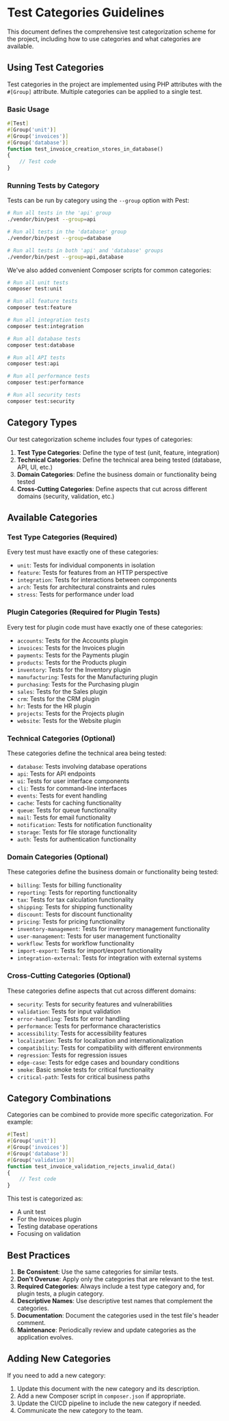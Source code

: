 # Test Categories Guidelines

This document defines the comprehensive test categorization scheme for the project, including how to use categories and what categories are available.

## Using Test Categories

Test categories in the project are implemented using PHP attributes with the `#[Group]` attribute. Multiple categories can be applied to a single test.

### Basic Usage

```php
#[Test]
#[Group('unit')]
#[Group('invoices')]
#[Group('database')]
function test_invoice_creation_stores_in_database()
{
    // Test code
}
```

### Running Tests by Category

Tests can be run by category using the `--group` option with Pest:

```bash
# Run all tests in the 'api' group
./vendor/bin/pest --group=api

# Run all tests in the 'database' group
./vendor/bin/pest --group=database

# Run all tests in both 'api' and 'database' groups
./vendor/bin/pest --group=api,database
```

We've also added convenient Composer scripts for common categories:

```bash
# Run all unit tests
composer test:unit

# Run all feature tests
composer test:feature

# Run all integration tests
composer test:integration

# Run all database tests
composer test:database

# Run all API tests
composer test:api

# Run all performance tests
composer test:performance

# Run all security tests
composer test:security
```

## Category Types

Our test categorization scheme includes four types of categories:

1. **Test Type Categories**: Define the type of test (unit, feature, integration)
2. **Technical Categories**: Define the technical area being tested (database, API, UI, etc.)
3. **Domain Categories**: Define the business domain or functionality being tested
4. **Cross-Cutting Categories**: Define aspects that cut across different domains (security, validation, etc.)

## Available Categories

### Test Type Categories (Required)

Every test must have exactly one of these categories:

- `unit`: Tests for individual components in isolation
- `feature`: Tests for features from an HTTP perspective
- `integration`: Tests for interactions between components
- `arch`: Tests for architectural constraints and rules
- `stress`: Tests for performance under load

### Plugin Categories (Required for Plugin Tests)

Every test for plugin code must have exactly one of these categories:

- `accounts`: Tests for the Accounts plugin
- `invoices`: Tests for the Invoices plugin
- `payments`: Tests for the Payments plugin
- `products`: Tests for the Products plugin
- `inventory`: Tests for the Inventory plugin
- `manufacturing`: Tests for the Manufacturing plugin
- `purchasing`: Tests for the Purchasing plugin
- `sales`: Tests for the Sales plugin
- `crm`: Tests for the CRM plugin
- `hr`: Tests for the HR plugin
- `projects`: Tests for the Projects plugin
- `website`: Tests for the Website plugin

### Technical Categories (Optional)

These categories define the technical area being tested:

- `database`: Tests involving database operations
- `api`: Tests for API endpoints
- `ui`: Tests for user interface components
- `cli`: Tests for command-line interfaces
- `events`: Tests for event handling
- `cache`: Tests for caching functionality
- `queue`: Tests for queue functionality
- `mail`: Tests for email functionality
- `notification`: Tests for notification functionality
- `storage`: Tests for file storage functionality
- `auth`: Tests for authentication functionality

### Domain Categories (Optional)

These categories define the business domain or functionality being tested:

- `billing`: Tests for billing functionality
- `reporting`: Tests for reporting functionality
- `tax`: Tests for tax calculation functionality
- `shipping`: Tests for shipping functionality
- `discount`: Tests for discount functionality
- `pricing`: Tests for pricing functionality
- `inventory-management`: Tests for inventory management functionality
- `user-management`: Tests for user management functionality
- `workflow`: Tests for workflow functionality
- `import-export`: Tests for import/export functionality
- `integration-external`: Tests for integration with external systems

### Cross-Cutting Categories (Optional)

These categories define aspects that cut across different domains:

- `security`: Tests for security features and vulnerabilities
- `validation`: Tests for input validation
- `error-handling`: Tests for error handling
- `performance`: Tests for performance characteristics
- `accessibility`: Tests for accessibility features
- `localization`: Tests for localization and internationalization
- `compatibility`: Tests for compatibility with different environments
- `regression`: Tests for regression issues
- `edge-case`: Tests for edge cases and boundary conditions
- `smoke`: Basic smoke tests for critical functionality
- `critical-path`: Tests for critical business paths

## Category Combinations

Categories can be combined to provide more specific categorization. For example:

```php
#[Test]
#[Group('unit')]
#[Group('invoices')]
#[Group('database')]
#[Group('validation')]
function test_invoice_validation_rejects_invalid_data()
{
    // Test code
}
```

This test is categorized as:
- A unit test
- For the Invoices plugin
- Testing database operations
- Focusing on validation

## Best Practices

1. **Be Consistent**: Use the same categories for similar tests.
2. **Don't Overuse**: Apply only the categories that are relevant to the test.
3. **Required Categories**: Always include a test type category and, for plugin tests, a plugin category.
4. **Descriptive Names**: Use descriptive test names that complement the categories.
5. **Documentation**: Document the categories used in the test file's header comment.
6. **Maintenance**: Periodically review and update categories as the application evolves.

## Adding New Categories

If you need to add a new category:

1. Update this document with the new category and its description.
2. Add a new Composer script in `composer.json` if appropriate.
3. Update the CI/CD pipeline to include the new category if needed.
4. Communicate the new category to the team.
